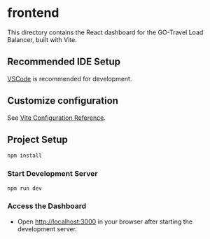 # frontend

This directory contains the React dashboard for the GO-Travel Load Balancer, built with Vite.

## Recommended IDE Setup

[VSCode](https://code.visualstudio.com/) is recommended for development.

## Customize configuration

See [Vite Configuration Reference](https://vite.dev/config/).

## Project Setup

```sh
npm install
```

### Start Development Server

```sh
npm run dev
```

### Access the Dashboard

- Open [http://localhost:3000](http://localhost:3000) in your browser after starting the development server.
